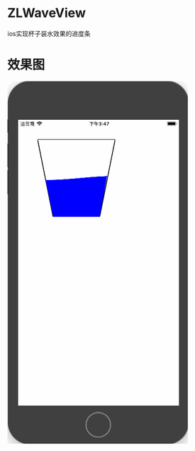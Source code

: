 # ZLWaveView
ios实现杯子装水效果的进度条


# 效果图

![](https://github.com/czl0325/ZLWaveView/blob/master/demo.gif?raw=true)

